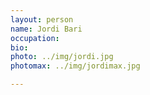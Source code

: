 ```yaml
---
layout: person
name: Jordi Bari
occupation:
bio:
photo: ../img/jordi.jpg
photomax: ../img/jordimax.jpg

---
```

